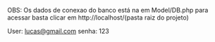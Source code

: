 OBS: Os dados de conexao do banco está na em Model/DB.php
para acessar basta clicar em http://localhost/(pasta raiz do projeto)

User: lucas@gmail.com
senha: 123
